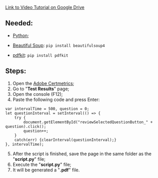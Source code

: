 [Link to Video Tutorial on Google Drive](https://drive.google.com/file/d/15UfrifvAaXTU2PCWBU5DWMH07y8Vg-gG/view?usp=sharing)

## Needed:
- [Python](https://www.python.org/downloads/);

- [Beautiful Soup](https://pypi.org/project/beautifulsoup4/): `pip install beautifulsoup4`

- [pdfkit](https://pypi.org/project/pdfkit/): `pip install pdfkit`

## Steps:
1. Open the [Adobe Certmetrics](https://www.certmetrics.com/adobe/);
2. Go to "**Test Results**" page;
3. Open the console (F12);
4. Paste the following code and press Enter:

```
var intervalTime = 500, question = 0;
let questionInterval = setInterval(() => {
	try {
		document.getElementById("reviewSelectedQuestionButton_" + question).click();
		question++;
	}
	catch(err) {clearInterval(questionInterval);}
}, intervalTime);
```

5. After the script is finished, save the page in the same folder as the "**script.py**" file;
6. Execute the "**script.py**" file;
6. It will be generated a "**.pdf**" file.